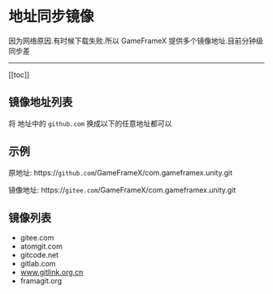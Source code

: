 # 地址同步镜像

因为网络原因.有时候下载失败.所以 GameFrameX 提供多个镜像地址.目前分钟级同步差

---

[[toc]]

## 镜像地址列表

将 地址中的 `github.com`  换成以下的任意地址都可以

## 示例

原地址:  https://`github.com`/GameFrameX/com.gameframex.unity.git

镜像地址: https://`gitee.com`/GameFrameX/com.gameframex.unity.git

## 镜像列表

- gitee.com
- atomgit.com
- gitcode.net
- gitlab.com
- www.gitlink.org.cn
- framagit.org


